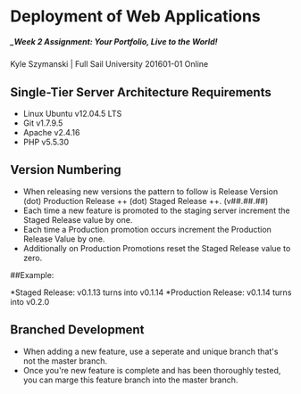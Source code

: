 # Deployment of Web Applications 
##### _Week 2 Assignment: Your Portfolio, Live to the World!
Kyle Szymanski | Full Sail University  201601-01 Online

## Single-Tier Server Architecture Requirements
* Linux Ubuntu v12.04.5 LTS
* Git v1.7.9.5 
* Apache v2.4.16
* PHP v5.5.30


## Version Numbering
* When releasing new versions the pattern to follow is Release Version (dot) Production Release ++ (dot) Staged Release ++. (v##.##.##)
* Each time a new feature is promoted to the staging server increment the Staged Release value by one.
* Each time a Production promotion occurs increment the Production Release Value by one.
* Additionally on Production Promotions reset the Staged Release value to zero.

##Example:

*Staged Release: v0.1.13 turns into v0.1.14
*Production Release: v0.1.14 turns into v0.2.0

## Branched Development
* When adding a new feature, use a seperate and unique branch that's not the master branch.
* Once you're new feature is complete and has been thoroughly tested, you can marge this feature branch into the master branch. 
